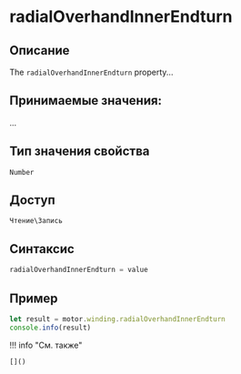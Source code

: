 # radialOverhandInnerEndturn

## Описание
The `radialOverhandInnerEndturn` property...

## Принимаемые значения:
...

## Тип значения свойства
`Number`

## Доступ
`Чтение\Запись`

## Синтаксис
```javascript
radialOverhandInnerEndturn = value
```

## Пример
```javascript linenums="1"
let result = motor.winding.radialOverhandInnerEndturn
console.info(result)
```

!!! info "См. также"

    []()

